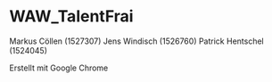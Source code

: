 # WAW_TalentFrai

Markus Cöllen (1527307)
Jens Windisch (1526760)
Patrick Hentschel (1524045)

Erstellt mit Google Chrome
